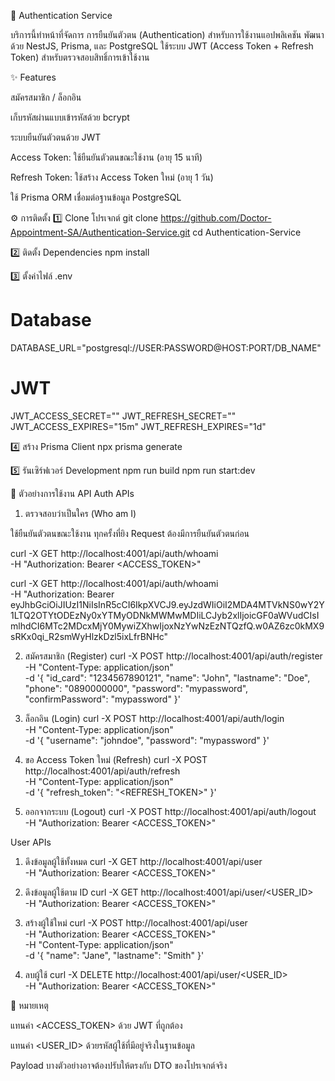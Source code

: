 🏥 Authentication Service

บริการนี้ทำหน้าที่จัดการ การยืนยันตัวตน (Authentication) สำหรับการใช้งานแอปพลิเคชัน
พัฒนาด้วย NestJS, Prisma, และ PostgreSQL
ใช้ระบบ JWT (Access Token + Refresh Token) สำหรับตรวจสอบสิทธิ์การเข้าใช้งาน

✨ Features

สมัครสมาชิก / ล็อกอิน

เก็บรหัสผ่านแบบเข้ารหัสด้วย bcrypt

ระบบยืนยันตัวตนด้วย JWT

Access Token: ใช้ยืนยันตัวตนขณะใช้งาน (อายุ 15 นาที)

Refresh Token: ใช้สร้าง Access Token ใหม่ (อายุ 1 วัน)

ใช้ Prisma ORM เชื่อมต่อฐานข้อมูล PostgreSQL

⚙️ การติดตั้ง
1️⃣ Clone โปรเจกต์
git clone https://github.com/Doctor-Appointment-SA/Authentication-Service.git
cd Authentication-Service

2️⃣ ติดตั้ง Dependencies
npm install

3️⃣ ตั้งค่าไฟล์ .env
# Database
DATABASE_URL="postgresql://USER:PASSWORD@HOST:PORT/DB_NAME"

# JWT

JWT_ACCESS_SECRET=""
JWT_REFRESH_SECRET=""
JWT_ACCESS_EXPIRES="15m"
JWT_REFRESH_EXPIRES="1d"

4️⃣ สร้าง Prisma Client
npx prisma generate

5️⃣ รันเซิร์ฟเวอร์ Development
npm run build
npm run start:dev

🔑 ตัวอย่างการใช้งาน API
Auth APIs
1. ตรวจสอบว่าเป็นใคร (Who am I)

ใช้ยืนยันตัวตนขณะใช้งาน ทุกครั้งที่ยิง Request ต้องมีการยืนยันตัวตนก่อน

curl -X GET http://localhost:4001/api/auth/whoami \
  -H "Authorization: Bearer <ACCESS_TOKEN>"

curl -X GET http://localhost:4001/api/auth/whoami \
  -H "Authorization: Bearer eyJhbGciOiJIUzI1NiIsInR5cCI6IkpXVCJ9.eyJzdWIiOiI2MDA4MTVkNS0wY2Y1LTQ2OTYtODEzNy0xYTMyODNkMWMwMDIiLCJyb2xlIjoicGF0aWVudCIsImlhdCI6MTc2MDcxMjY0MywiZXhwIjoxNzYwNzEzNTQzfQ.w0AZ6zc0kMX9sRKx0qi_R2smWyHlzkDzl5ixLfrBNHc"

2. สมัครสมาชิก (Register)
curl -X POST http://localhost:4001/api/auth/register \
  -H "Content-Type: application/json" \
  -d '{
    "id_card": "1234567890121",
    "name": "John",
    "lastname": "Doe",
    "phone": "0890000000",
    "password": "mypassword",
    "confirmPassword": "mypassword"
  }'

3. ล็อกอิน (Login)
curl -X POST http://localhost:4001/api/auth/login \
  -H "Content-Type: application/json" \
  -d '{
    "username": "johndoe",
    "password": "mypassword"
  }'

4. ขอ Access Token ใหม่ (Refresh)
curl -X POST http://localhost:4001/api/auth/refresh \
  -H "Content-Type: application/json" \
  -d '{
    "refresh_token": "<REFRESH_TOKEN>"
  }'

5. ออกจากระบบ (Logout)
curl -X POST http://localhost:4001/api/auth/logout \
  -H "Authorization: Bearer <ACCESS_TOKEN>"

User APIs
1. ดึงข้อมูลผู้ใช้ทั้งหมด
curl -X GET http://localhost:4001/api/user \
  -H "Authorization: Bearer <ACCESS_TOKEN>"

2. ดึงข้อมูลผู้ใช้ตาม ID
curl -X GET http://localhost:4001/api/user/<USER_ID> \
  -H "Authorization: Bearer <ACCESS_TOKEN>"

3. สร้างผู้ใช้ใหม่
curl -X POST http://localhost:4001/api/user \
  -H "Authorization: Bearer <ACCESS_TOKEN>" \
  -H "Content-Type: application/json" \
  -d '{
    "name": "Jane",
    "lastname": "Smith"
  }'

4. ลบผู้ใช้
curl -X DELETE http://localhost:4001/api/user/<USER_ID> \
  -H "Authorization: Bearer <ACCESS_TOKEN>"

📝 หมายเหตุ

แทนค่า <ACCESS_TOKEN> ด้วย JWT ที่ถูกต้อง

แทนค่า <USER_ID> ด้วยรหัสผู้ใช้ที่มีอยู่จริงในฐานข้อมูล

Payload บางตัวอย่างอาจต้องปรับให้ตรงกับ DTO ของโปรเจกต์จริง